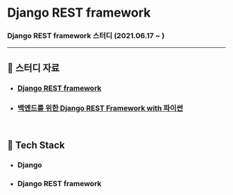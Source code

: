 # Django REST framework

### Django REST framework 스터디 (2021.06.17 ~ )

---

## :book: 스터디 자료

* ### [Django REST framework](https://github.com/TaeBbong/drf_for_backend)
* ### [백엔드를 위한 Django REST Framework with 파이썬](https://www.boostcourse.org/)

<br>

## :notebook_with_decorative_cover: Tech Stack

* ### Django
* ### Django REST framework